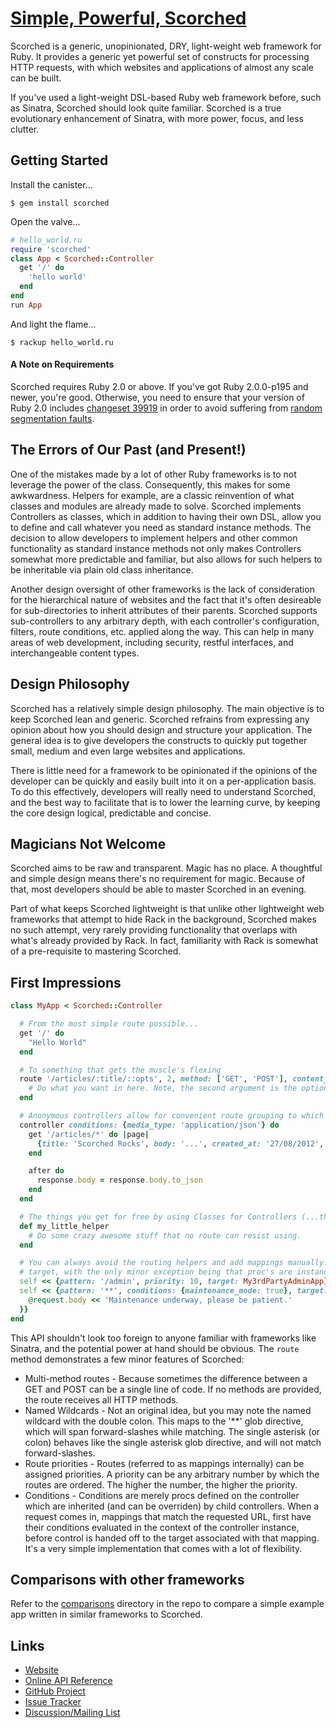 [Simple, Powerful, Scorched](http://scorchedrb.com)
==========================

Scorched is a generic, unopinionated, DRY, light-weight web framework for Ruby. It provides a generic yet powerful set of constructs for processing HTTP requests, with which websites and applications of almost any scale can be built.

If you've used a light-weight DSL-based Ruby web framework before, such as Sinatra, Scorched should look quite familiar. Scorched is a true evolutionary enhancement of Sinatra, with more power, focus, and less clutter.

Getting Started
---------------

Install the canister...

```console
$ gem install scorched
```

Open the valve...

```ruby
# hello_world.ru
require 'scorched'
class App < Scorched::Controller
  get '/' do
    'hello world'
  end
end
run App
```

And light the flame...

```console
$ rackup hello_world.ru
```

#### A Note on Requirements

Scorched requires Ruby 2.0 or above. If you've got Ruby 2.0.0-p195 and newer, you're good. Otherwise, you need to ensure that your version of Ruby 2.0 includes [changeset 39919](http://bugs.ruby-lang.org/projects/ruby-trunk/repository/revisions/39919) in order to avoid suffering from [random segmentation faults](http://bugs.ruby-lang.org/issues/8100).


The Errors of Our Past (and Present!)
----------------------
One of the mistakes made by a lot of other Ruby frameworks is to not leverage the power of the class. Consequently, this makes for some awkwardness. Helpers for example, are a classic reinvention of what classes and modules are already made to solve. Scorched implements Controllers as classes, which in addition to having their own DSL, allow you to define and call whatever you need as standard instance methods. The decision to allow developers to implement helpers and other common functionality as standard instance methods not only makes Controllers somewhat more predictable and familiar, but also allows for such helpers to be inheritable via plain old class inheritance.

Another design oversight of other frameworks is the lack of consideration for the hierarchical nature of websites and the fact that it's often desireable for sub-directories to inherit attributes of their parents. Scorched supports sub-controllers to any arbitrary depth, with each controller's configuration, filters, route conditions, etc. applied along the way. This can help in many areas of web development, including security, restful interfaces, and interchangeable content types.


Design Philosophy
-----------------
Scorched has a relatively simple design philosophy. The main objective is to keep Scorched lean and generic. Scorched refrains from expressing any opinion about how you should design and structure your application. The general idea is to give developers the constructs to quickly put together small, medium and even large websites and applications.

There is little need for a framework to be opinionated if the opinions of the developer can be quickly and easily built into it on a per-application basis. To do this effectively, developers will really need to understand Scorched, and the best way to facilitate that is to lower the learning curve, by keeping the core design logical, predictable and concise.


Magicians Not Welcome
---------------------
Scorched aims to be raw and transparent. Magic has no place. A thoughtful and simple design means there's no requirement for magic. Because of that, most developers should be able to master Scorched in an evening.

Part of what keeps Scorched lightweight is that unlike other lightweight web frameworks that attempt to hide Rack in the background, Scorched makes no such attempt, very rarely providing functionality that overlaps with what's already provided by Rack. In fact, familiarity with Rack is somewhat of a pre-requisite to mastering Scorched.


First Impressions
-----------------

```ruby
class MyApp < Scorched::Controller

  # From the most simple route possible...
  get '/' do
    "Hello World"
  end

  # To something that gets the muscle's flexing
  route '/articles/:title/::opts', 2, method: ['GET', 'POST'], content_type: :json do
    # Do what you want in here. Note, the second argument is the optional route priority.
  end

  # Anonymous controllers allow for convenient route grouping to which filters and conditions can be applied
  controller conditions: {media_type: 'application/json'} do
    get '/articles/*' do |page|
      {title: 'Scorched Rocks', body: '...', created_at: '27/08/2012', created_by: 'Bob'}
    end

    after do
      response.body = response.body.to_json
    end
  end

  # The things you get for free by using Classes for Controllers (...that's directed at you Padrino)
  def my_little_helper
    # Do some crazy awesome stuff that no route can resist using.
  end

  # You can always avoid the routing helpers and add mappings manually. Anything that responds to #call is a valid
  # target, with the only minor exception being that proc's are instance_exec'd, not call'd.
  self << {pattern: '/admin', priority: 10, target: My3rdPartyAdminApp}
  self << {pattern: '**', conditions: {maintenance_mode: true}, target: proc { |env|
    @request.body << 'Maintenance underway, please be patient.'
  }}
end
```

This API shouldn't look too foreign to anyone familiar with frameworks like Sinatra, and the potential power at hand should be obvious. The `route` method demonstrates a few minor features of Scorched:

* Multi-method routes - Because sometimes the difference between a GET and POST can be a single line of code. If no methods are provided, the route receives all HTTP methods.
* Named Wildcards - Not an original idea, but you may note the named wildcard with the double colon. This maps to the '**' glob directive, which will span forward-slashes while matching. The single asterisk (or colon) behaves like the single asterisk glob directive, and will not match forward-slashes.
* Route priorities - Routes (referred to as mappings internally) can be assigned priorities. A priority can be any arbitrary number by which the routes are ordered. The higher the number, the higher the priority.
* Conditions - Conditions are merely procs defined on the controller which are inherited (and can be overriden) by child controllers. When a request comes in, mappings that match the requested URL, first have their conditions evaluated in the context of the controller instance, before control is handed off to the target associated with that mapping. It's a very simple implementation that comes with a lot of flexibility.

Comparisons with other frameworks
---------------------------------
Refer to the [comparisons](https://github.com/Wardrop/Scorched/tree/master/comparisons) directory in the repo to compare a simple example app written in similar frameworks to Scorched.

Links
-----
* [Website](http://scorchedrb.com)
* [Online API Reference](http://rubydoc.info/gems/scorched)
* [GitHub Project](http://github.com/wardrop/Scorched)
* [Issue Tracker](http://github.com/wardrop/Scorched/issues)
* [Discussion/Mailing List](https://groups.google.com/d/forum/scorched)
